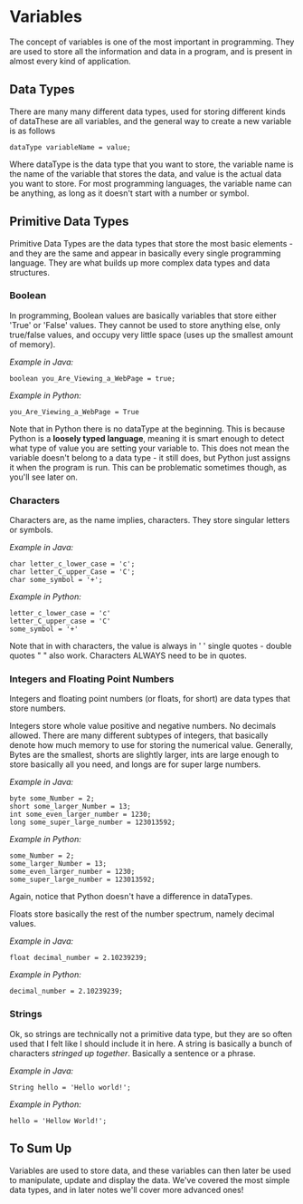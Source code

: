 # Variables

The concept of variables is one of the most important in programming. They are used to store all the information and data in a program, 
and is present in almost every kind of application.

## Data Types
There are many many different data types, used for storing different kinds of dataThese are all variables, and the general way to create
a new variable is as follows

```
dataType variableName = value;
```

Where dataType is the data type that you want to store, the variable name is the name of the variable that stores the data, and value is
the actual data you want to store. For most programming languages, the variable name can be anything, as long as it doesn't start with 
a number or symbol.

## Primitive Data Types
Primitive Data Types are the data types that store the most basic elements - and they are the same and appear in basically every single
programming language. They are what builds up more complex data types and data structures.

### Boolean 
In programming, Boolean values are basically variables that store either 'True' or 'False' values. They cannot be used to store anything
else, only true/false values, and occupy very little space (uses up the smallest amount of memory).

*Example in Java:*
```
boolean you_Are_Viewing_a_WebPage = true;
```

*Example in Python:*
```
you_Are_Viewing_a_WebPage = True
```

Note that in Python there is no dataType at the beginning. This is because Python is a **loosely typed language**, meaning it is smart
enough to detect what type of value you are setting your variable to. This does not mean the variable doesn't belong to a data type - it
still does, but Python just assigns it when the program is run. This can be problematic sometimes though, as you'll see later on.

### Characters 
Characters are, as the name implies, characters. They store singular letters or symbols. 

*Example in Java:*
```
char letter_c_lower_case = 'c';
char letter_C_upper_Case = 'C';
char some_symbol = '+';
```

*Example in Python:*
```
letter_c_lower_case = 'c'
letter_C_upper_case = 'C'
some_symbol = '+'
```

Note that in with characters, the value is always in ' ' single quotes - double quotes " " also work. 
Characters ALWAYS need to be in quotes.

### Integers and Floating Point Numbers
Integers and floating point numbers (or floats, for short) are data types that store numbers. 

Integers store whole value positive and negative numbers. No decimals allowed. There are many different subtypes of integers, that 
basically denote how much memory to use for storing the numerical value. Generally, Bytes are the smallest, shorts are slightly larger,
ints are large enough to store basically all you need, and longs are for super large numbers.

*Example in Java:*
```
byte some_Number = 2;
short some_larger_Number = 13;
int some_even_larger_number = 1230;
long some_super_large_number = 123013592;
```

*Example in Python:*
```
some_Number = 2;
some_larger_Number = 13;
some_even_larger_number = 1230;
some_super_large_number = 123013592;
```

Again, notice that Python doesn't have a difference in dataTypes.

Floats store basically the rest of the number spectrum, namely decimal values.

*Example in Java:*
```
float decimal_number = 2.10239239;
```

*Example in Python:*
```
decimal_number = 2.10239239;
```

### Strings
Ok, so strings are technically not a primitive data type, but they are so often used that I felt like I should include it in here.
A string is basically a bunch of characters *stringed up together*. Basically a sentence or a phrase.

*Example in Java:*
```
String hello = 'Hello world!';
```

*Example in Python:*
```
hello = 'Hellow World!';
```

## To Sum Up
Variables are used to store data, and these variables can then later be used to manipulate, update and display the data. We've covered the most simple data types, and in later notes we'll cover more advanced ones!







